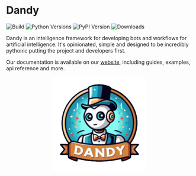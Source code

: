 # Dandy

![Build](https://img.shields.io/github/actions/workflow/status/stratusadv/dandy/run_tests.yml)
![Python Versions](https://img.shields.io/pypi/pyversions/dandy)
![PyPI Version](https://img.shields.io/pypi/v/dandy)
![Downloads](https://img.shields.io/pypi/dm/dandy)

Dandy is an intelligence framework for developing bots and workflows for artificial intelligence.
It's opinionated, simple and designed to be incredibly pythonic putting the project and developers first.

Our documentation is available on our [website](https://dandysoftware.com), including guides, examples, api reference and more.

<p align="center">
    <a href="https://dandysoftware.com">
        <img alt="Dandy Logo" src="docs/static/img/dandy_logo_256.png"/>
    </a>
</p>


